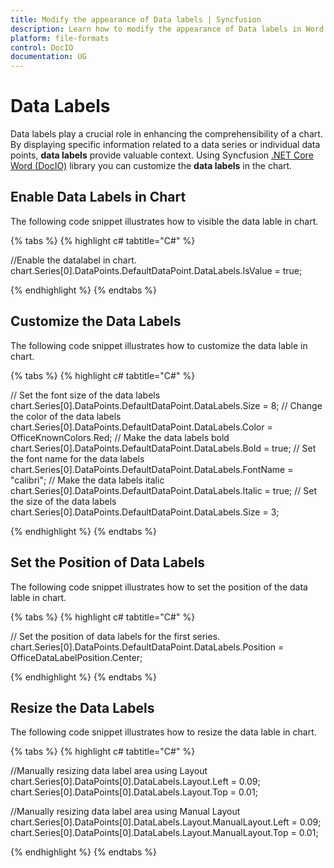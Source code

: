 ```yaml
---
title: Modify the appearance of Data labels | Syncfusion
description: Learn how to modify the appearance of Data labels in Word document using Syncfusion .NET Core Word (DocIO) library without Microsoft Word or interop dependencies.
platform: file-formats
control: DocIO
documentation: UG
---
```


# Data Labels

Data labels play a crucial role in enhancing the comprehensibility of a chart. By displaying specific information related to a data series or individual data points, **data labels** provide valuable context. Using Syncfusion [.NET Core Word (DocIO)](https://www.syncfusion.com/document-processing/word-framework/net-core/word-library) library you can customize the **data labels** in the chart.

## Enable Data Labels in Chart

The following code snippet illustrates how to visible the data lable in chart.

{% tabs %}
{% highlight c# tabtitle="C#" %}

//Enable the datalabel in chart.
chart.Series[0].DataPoints.DefaultDataPoint.DataLabels.IsValue = true;

{% endhighlight %}
{% endtabs %}

## Customize the Data Labels

The following code snippet illustrates how to customize the data lable in chart.

{% tabs %}
{% highlight c# tabtitle="C#" %}

// Set the font size of the data labels
chart.Series[0].DataPoints.DefaultDataPoint.DataLabels.Size = 8;
// Change the color of the data labels 
chart.Series[0].DataPoints.DefaultDataPoint.DataLabels.Color = OfficeKnownColors.Red;
// Make the data labels bold
chart.Series[0].DataPoints.DefaultDataPoint.DataLabels.Bold = true;
// Set the font name for the data labels
chart.Series[0].DataPoints.DefaultDataPoint.DataLabels.FontName = "calibri";
// Make the data labels italic
chart.Series[0].DataPoints.DefaultDataPoint.DataLabels.Italic = true;
// Set the size of the data labels
chart.Series[0].DataPoints.DefaultDataPoint.DataLabels.Size = 3;

{% endhighlight %}
{% endtabs %}

## Set the Position of Data Labels

The following code snippet illustrates how to set the position of the data lable in chart.

{% tabs %}
{% highlight c# tabtitle="C#" %}

// Set the position of data labels for the first series.
chart.Series[0].DataPoints.DefaultDataPoint.DataLabels.Position = OfficeDataLabelPosition.Center;

{% endhighlight %}
{% endtabs %}

## Resize the Data Labels

The following code snippet illustrates how to resize the data lable in chart.

{% tabs %}
{% highlight c# tabtitle="C#" %}

//Manually resizing data label area using Layout
chart.Series[0].DataPoints[0].DataLabels.Layout.Left = 0.09;
chart.Series[0].DataPoints[0].DataLabels.Layout.Top = 0.01;

//Manually resizing data label area using Manual Layout
chart.Series[0].DataPoints[0].DataLabels.Layout.ManualLayout.Left = 0.09;
chart.Series[0].DataPoints[0].DataLabels.Layout.ManualLayout.Top = 0.01;

{% endhighlight %}
{% endtabs %}